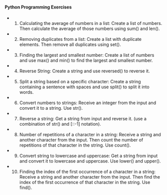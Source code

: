 #### Python Programming Exercises
- 1. Calculating the average of numbers in a list: Create a list of numbers. Then calculate the average of those numbers using sum() and len().
- 2. Removing duplicates from a list: Create a list with duplicate elements. Then remove all duplicates using set().
- 3. Finding the largest and smallest number: Create a list of numbers and use max() and min() to find the largest and smallest number.
- 4. Reverse String: Create a string and use reversed() to reverse it.
- 5. Split a string based on a specific character: Create a string containing a sentence with spaces and use split() to split it into words.
- 6. Convert numbers to strings: Receive an integer from the input and convert it to a string. Use str().
- 7. Reverse a string: Get a string from input and reverse it. (use a combination of str() and [::-1] notation).
- 8. Number of repetitions of a character in a string: Receive a string and another character from the input. Then count the number of repetitions of that character in the string. Use count().
- 9. Convert string to lowercase and uppercase: Get a string from input and convert it to lowercase and uppercase. Use lower() and upper().
- 10. Finding the index of the first occurrence of a character in a string: Receive a string and another character from the input. Then find the index of the first occurrence of that character in the string. Use find().
